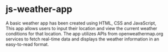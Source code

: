 # js-weather-app
A basic weather app has been created using HTML, CSS and JavaScript, This app allows users to input their location and view the current weather conditions for that location. The app utilizes APIs from openweathermap.org services to fetch real-time data and displays the weather information in an easy-to-read format.

